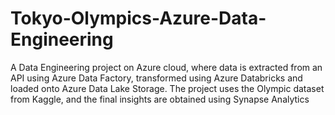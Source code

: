# Tokyo-Olympics-Azure-Data-Engineering
A Data Engineering project on Azure cloud, where data is extracted from an API using Azure Data Factory, transformed using Azure Databricks and loaded onto Azure Data Lake Storage. The project uses the Olympic dataset from Kaggle, and the final insights are obtained using Synapse Analytics

